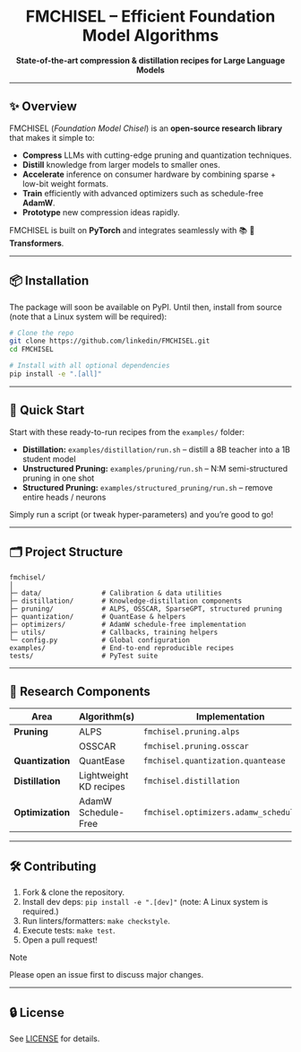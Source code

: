 <!-- PROJECT TITLE & BADGES -->
<h1 align="center">FMCHISEL – Efficient Foundation Model Algorithms</h1>

<p align="center">
  <b>State-of-the-art compression & distillation recipes for Large Language Models</b><br/>
</p>

---

## ✨ Overview

FMCHISEL (_Foundation&nbsp;Model&nbsp;Chisel_) is an **open-source research library** that makes it simple to:

* **Compress** LLMs with cutting-edge pruning and quantization techniques.
* **Distill** knowledge from larger models to smaller ones.
* **Accelerate** inference on consumer hardware by combining sparse + low-bit weight formats.
* **Train** efficiently with advanced optimizers such as schedule-free **AdamW**.
* **Prototype** new compression ideas rapidly.

FMCHISEL is built on **PyTorch** and integrates seamlessly with 📚 **🤗 Transformers**.

---

## 📦 Installation

The package will soon be available on PyPI. Until then, install from source (note that a Linux system will be required):

```bash
# Clone the repo
git clone https://github.com/linkedin/FMCHISEL.git
cd FMCHISEL

# Install with all optional dependencies
pip install -e ".[all]"
```

---

## 🚀 Quick Start

Start with these ready-to-run recipes from the `examples/` folder:

* **Distillation:** `examples/distillation/run.sh` – distill a 8B teacher into a 1B student model
* **Unstructured Pruning:** `examples/pruning/run.sh` – N:M semi-structured pruning in one shot  
* **Structured Pruning:** `examples/structured_pruning/run.sh` – remove entire heads / neurons  

Simply run a script (or tweak hyper-parameters) and you’re good to go!

---

## 🗂️ Project Structure

```
fmchisel/
│
├─ data/               # Calibration & data utilities
├─ distillation/       # Knowledge-distillation components
├─ pruning/            # ALPS, OSSCAR, SparseGPT, structured pruning
├─ quantization/       # QuantEase & helpers
├─ optimizers/         # AdamW schedule-free implementation
├─ utils/              # Callbacks, training helpers
└─ config.py           # Global configuration
examples/              # End-to-end reproducible recipes
tests/                 # PyTest suite
```

---

## 🧪 Research Components

| Area            | Algorithm(s) | Implementation |
|-----------------|-------------------|----------------|
| **Pruning**     | ALPS | `fmchisel.pruning.alps` |
|                 | OSSCAR | `fmchisel.pruning.osscar` |
| **Quantization**| QuantEase | `fmchisel.quantization.quantease` |
| **Distillation**| Lightweight KD recipes | `fmchisel.distillation` |
| **Optimization**| AdamW Schedule-Free | `fmchisel.optimizers.adamw_schedulefree` |

---

## 🛠️ Contributing

1. Fork & clone the repository.  
2. Install dev deps: `pip install -e ".[dev]"`  (note: A Linux system is required.)
3. Run linters/formatters: `make checkstyle`.  
4. Execute tests: `make test`.  
5. Open a pull request!

> [!NOTE]
> Please open an issue first to discuss major changes.

---

## 🔒 License

See [LICENSE](LICENSE) for details.
